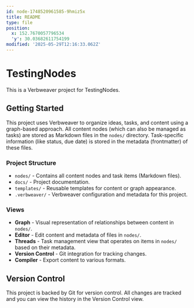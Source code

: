 ```yaml
---
id: node-1748520961585-9hmiz5x
title: README
type: file
position:
  x: 152.7670057796534
  'y': 30.03682611754199
modified: '2025-05-29T12:16:33.062Z'
---
```

# TestingNodes

This is a Verbweaver project for TestingNodes.

## Getting Started

This project uses Verbweaver to organize ideas, tasks, and content using a graph-based approach.
All content nodes (which can also be managed as tasks) are stored as Markdown files in the `nodes/` directory.
Task-specific information (like status, due date) is stored in the metadata (frontmatter) of these files.

### Project Structure

- `nodes/` - Contains all content nodes and task items (Markdown files).
- `docs/` - Project documentation.
- `templates/` - Reusable templates for content or graph appearance.
- `.verbweaver/` - Verbweaver configuration and metadata for this project.

### Views

- **Graph** - Visual representation of relationships between content in `nodes/`.
- **Editor** - Edit content and metadata of files in `nodes/`.
- **Threads** - Task management view that operates on items in `nodes/` based on their metadata.
- **Version Control** - Git integration for tracking changes.
- **Compiler** - Export content to various formats.

## Version Control

This project is backed by Git for version control. All changes are tracked and you can view the history in the Version Control view.
